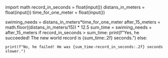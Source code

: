 import math
record_in_seconds = float(input())
distans_in_meters = float(input())
time_for_one_meter = float(input())

swiming_needs = distans_in_meters*time_for_one_meter
after_15_meters = math.floor((distans_in_meters/15)) * 12.5
sum_time = swiming_needs + after_15_meters
if record_in_seconds > sum_time:
    print(f"Yes, he succeeded! The new world record is {sum_time:.2f} seconds.")
else:
    
    print(f"No, he failed! He was {sum_time-record_in_seconds:.2f} seconds slower.")
